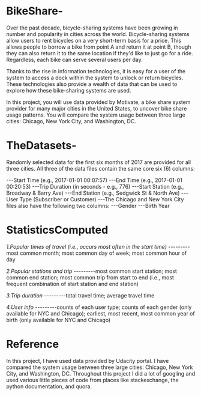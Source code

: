 # BikeShare-
Over the past decade, bicycle-sharing systems have been growing in number and popularity in cities across the world. Bicycle-sharing systems allow users to rent bicycles on a very short-term basis for a price. This allows people to borrow a bike from point A and return it at point B, though they can also return it to the same location if they'd like to just go for a ride. Regardless, each bike can serve several users per day.

Thanks to the rise in information technologies, it is easy for a user of the system to access a dock within the system to unlock or return bicycles. These technologies also provide a wealth of data that can be used to explore how these bike-sharing systems are used.

In this project, you will use data provided by Motivate, a bike share system provider for many major cities in the United States, to uncover bike share usage patterns. You will compare the system usage between three large cities: Chicago, New York City, and Washington, DC.

# TheDatasets-
Randomly selected data for the first six months of 2017 are provided for all three cities. All three of the data files contain the same core six (6) columns:

---Start Time (e.g., 2017-01-01 00:07:57)
---End Time (e.g., 2017-01-01 00:20:53)
---Trip Duration (in seconds - e.g., 776)
---Start Station (e.g., Broadway & Barry Ave)
---End Station (e.g., Sedgwick St & North Ave)
---User Type (Subscriber or Customer)
---The Chicago and New York City files also have the following two columns:
---Gender
---Birth Year

# StatisticsComputed


*1.Popular times of travel (i.e., occurs most often in the start time)*
---------most common month;
most common day of week;
most common hour of day


*2.Popular stations and trip*
---------most common start station;
most common end station;
most common trip from start to end (i.e., most frequent combination of start station and end station)


*3.Trip duration*
---------total travel time;
average travel time


*4.User info*
---------counts of each user type;
counts of each gender (only available for NYC and Chicago);
earliest, most recent, most common year of birth (only available for NYC and Chicago)


# Reference
In this project, I have used data provided by Udacity portal. I have compared the system usage between three large cities: Chicago, New York City, and Washington, DC. Throughout this project I did a lot of googling and used various little pieces of code from places like stackexchange, the python documentation, and quora.
